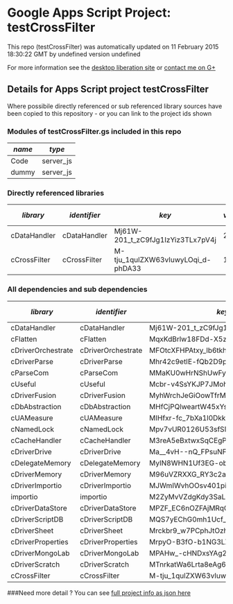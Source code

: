 # Google Apps Script Project: testCrossFilter
This repo (testCrossFilter) was automatically updated on 11 February 2015 18:30:22 GMT by undefined version undefined

For more information see the [desktop liberation site](http://ramblings.mcpher.com/Home/excelquirks/drivesdk/gettinggithubready "desktop liberation") or [contact me on G+](https://plus.google.com/+BruceMcpherson "Bruce McPherson - GDE")
## Details for Apps Script project testCrossFilter
Where possibile directly referenced or sub referenced library sources have been copied to this repository - or you can link to the project ids shown
### Modules of testCrossFilter.gs included in this repo
*name*|*type*
--- | --- 
Code| server_js
dummy| server_js
### Directly referenced libraries
*library*|*identifier*|*key*|*version*|*development mode*|*source available*|
--- | --- | --- | --- | --- | --- 
cDataHandler| cDataHandler|Mj61W-201_t_zC9fJg1IzYiz3TLx7pV4j|21|no|yes
cCrossFilter| cCrossFilter|M-tju_1qulZXW63vIuwyLOqi_d-phDA33|1|no|yes
### All dependencies and sub dependencies
*library*|*identifier*|*key*|*version*|*development mode*|*source available*|
--- | --- | --- | --- | --- | --- 
cDataHandler| cDataHandler|Mj61W-201_t_zC9fJg1IzYiz3TLx7pV4j|no|yes
cFlatten| cFlatten|MqxKdBrlw18FDd-X5zQLd7yz3TLx7pV4j|no|yes
cDriverOrchestrate| cDriverOrchestrate|MFOtcXFHPAtxy_lb6tkhrXKi_d-phDA33|no|yes
cDriverParse| cDriverParse|Mhr42c9etIE-fQb2D9pwW0ai_d-phDA33|no|yes
cParseCom| cParseCom|MMaKU0wHrNShUwFypY3nM8iz3TLx7pV4j|no|yes
cUseful| cUseful|Mcbr-v4SsYKJP7JMohttAZyz3TLx7pV4j|no|yes
cDriverFusion| cDriverFusion|MyhWrchJeGiOowTfrMNidiSz3TLx7pV4j|no|no
cDbAbstraction| cDbAbstraction|MHfCjPQlweartW45xYs6hFai_d-phDA33|no|yes
cUAMeasure| cUAMeasure|MIHfxr-fc_7bXa1l0Dkk0oqi_d-phDA33|no|yes
cNamedLock| cNamedLock|Mpv7vUR0126U53sfSMXsAPai_d-phDA33|no|yes
cCacheHandler| cCacheHandler|M3reA5eBxtwxSqCEgPywb9ai_d-phDA33|no|yes
cDriverDrive| cDriverDrive|Ma__4vH--nQ_FPsuNF1BFuyz3TLx7pV4j|no|yes
cDelegateMemory| cDelegateMemory|MyIN8WHN1Uf3EG-obHsjrAyz3TLx7pV4j|no|yes
cDriverMemory| cDriverMemory|M96uVZRXXG_RY3c2at9V6tSz3TLx7pV4j|no|yes
cDriverImportio| cDriverImportio|MJWmIWvhOOsv401piLKzeNai_d-phDA33|no|yes
importio| importio|M2ZyMvVZdgKdy3SaLP8gq3X797_hv7HHb|no|no
cDriverDataStore| cDriverDataStore|MPZF_EC6nOZFAjMRqCxEaUyz3TLx7pV4j|no|yes
cDriverScriptDB| cDriverScriptDB|MQS7yEChG0mh1Ucf_UhV-vKi_d-phDA33|no|no
cDriverSheet| cDriverSheet|Mrckbr9_w7PCphJtOzhzA_Cz3TLx7pV4j|no|yes
cDriverProperties| cDriverProperties|MrpyO-B3fO-b1NG3LZ4UzaKi_d-phDA33|no|yes
cDriverMongoLab| cDriverMongoLab|MPAHw_-cHNDxsYAg263J7Fai_d-phDA33|no|yes
cDriverScratch| cDriverScratch|MTnrkatWa6Lrta8eAg6_H0qi_d-phDA33|no|yes
cCrossFilter| cCrossFilter|M-tju_1qulZXW63vIuwyLOqi_d-phDA33|no|yes
###Need more detail ?
You can see [full project info as json here](info.json)